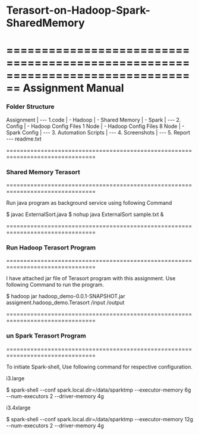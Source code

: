 # Terasort-on-Hadoop-Spark-SharedMemory
================================================================================
                              Assignment Manual
================================================================================


### Folder Structure
Assignment
 | --- 1.code
       | - Hadoop
       | - Shared Memory
       | - Spark
 | --- 2. Config
       | - Hadoop Config Files 1 Node
       | - Hadoop Config Files 8 Node
       | - Spark Config
 | --- 3. Automation Scripts
 | --- 4. Screenshots
 | --- 5. Report
   --- readme.txt

================================================================================
### Shared Memory Terasort
================================================================================

Run java program as background service using following Command

$ javac ExternalSort.java
$ nohup java ExternalSort sample.txt &


================================================================================
### Run Hadoop Terasort Program
================================================================================

I have attached jar file of Terasort program with this assignment. Use following
Command to run the program.



$ hadoop jar hadoop_demo-0.0.1-SNAPSHOT.jar  assigment.hadoop_demo.Terasort /input /output


================================================================================
### un Spark Terasort Program
================================================================================

To initiate Spark-shell, Use following command for respective configuration.

i3.large

$ spark-shell --conf spark.local.dir=/data/sparktmp --executor-memory 6g --num-executors 2 --driver-memory 4g

i3.4xlarge

$ spark-shell --conf spark.local.dir=/data/sparktmp --executor-memory 12g --num-executors 2 --driver-memory 4g
